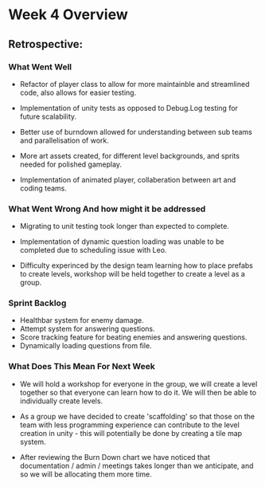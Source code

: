 # Week 4 Overview

## Retrospective:

### What Went Well

- Refactor of player class to allow for more maintainble and streamlined code, also allows for easier testing.

- Implementation of unity tests as opposed to Debug.Log testing for future scalability.

- Better use of burndown allowed for understanding between sub teams and parallelisation of work.

- More art assets created, for different level backgrounds, and sprits needed for polished gameplay.

- Implementation of animated player, collaberation between art and coding teams.

### What Went Wrong And how might it be addressed

- Migrating to unit testing took longer than expected to complete.

- Implementation of dynamic question loading was unable to be completed due to scheduling issue with Leo.

- Difficulty experinced by the design team learning how to place prefabs to create levels, workshop will be held together to create a level as a group.


### Sprint Backlog

- Healthbar system for enemy damage.
- Attempt system for answering questions.
- Score tracking feature for beating enemies and answering questions.
- Dynamically loading questions from file.

### What Does This Mean For Next Week

- We will hold a workshop for everyone in the group, we will create a level together so that everyone can learn how to do it. We will then be able to individually create levels.

- As a group we have decided to create 'scaffolding' so that those on the team with less programming experience can contribute to the level creation in unity - this will potentially be done by creating a tile map system.

- After reviewing the Burn Down chart we have noticed that documentation / admin / meetings takes longer than we anticipate, and so we will be allocating them more time.



